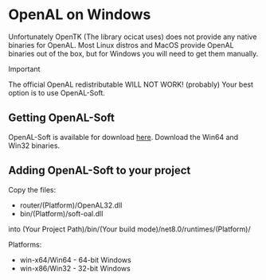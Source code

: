 # OpenAL on Windows
Unfortunately OpenTK (The library ocicat uses) does not provide any native binaries for OpenAL.
Most Linux distros and MacOS provide OpenAL binaries out of the box, but for Windows you will need to get them manually.

> [!IMPORTANT]  
> The official OpenAL redistributable WILL NOT WORK! (probably)
> Your best option is to use OpenAL-Soft.

## Getting OpenAL-Soft
OpenAL-Soft is available for download [here](https://openal-soft.org/).
Download the Win64 and Win32 binaries.

## Adding OpenAL-Soft to your project
Copy the files:
- router/(Platform)/OpenAL32.dll
- bin/(Platform)/soft-oal.dll

into (Your Project Path)/bin/(Your build mode)/net8.0/runtimes/(Platform)/

Platforms:
- win-x64/Win64 - 64-bit Windows
- win-x86/Win32 - 32-bit Windows
